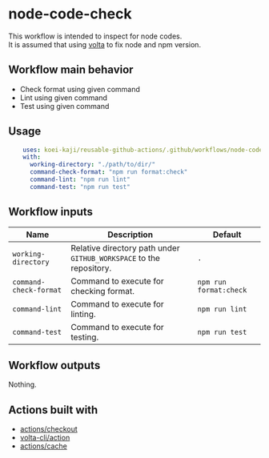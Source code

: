 # node-code-check

This workflow is intended to inspect for node codes.  
It is assumed that using [volta] to fix node and npm version.

## Workflow main behavior

- Check format using given command
- Lint using given command
- Test using given command

## Usage

```yaml
    uses: koei-kaji/reusable-github-actions/.github/workflows/node-code-check.yaml@{ref}
    with:
      working-directory: "./path/to/dir/"
      command-check-format: "npm run format:check"
      command-lint: "npm run lint"
      command-test: "npm run test"
```

## Workflow inputs

| Name                   | Description                                                         | Default                |
|------------------------|---------------------------------------------------------------------|------------------------|
| `working-directory`    | Relative directory path under `GITHUB_WORKSPACE` to the repository. | `.`                    |
| `command-check-format` | Command to execute for checking format.                             | `npm run format:check` |
| `command-lint`         | Command to execute for linting.                                     | `npm run lint`         |
| `command-test`         | Command to execute for testing.                                     | `npm run test`         |

## Workflow outputs

Nothing.  

## Actions built with

- [actions/checkout]
- [volta-cli/action]
- [actions/cache]

[volta]: https://github.com/volta-cli/volta

[actions/checkout]: https://github.com/marketplace/actions/checkout
[volta-cli/action]: https://github.com/marketplace/actions/volta-cli-action
[actions/cache]: https://github.com/marketplace?type=actions&query=cache+